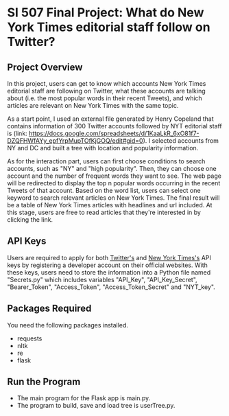 # SI 507 Final Project: What do New York Times editorial staff follow on Twitter? 

## Project Overview 

In this project, users can get to know which accounts New York Times editorial staff are following on Twitter, what these accounts are talking about (i.e. the most popular words in their recent Tweets), and which articles are relevant on New York Times with the same topic. 

As a start point, I used an external file generated by Henry Copeland that contains information of 300 Twitter accounts followed by NYT editorial staff is (link: https://docs.google.com/spreadsheets/d/1KaaLkR_6xO81f7-DZQFHWfAYy_epfYrpMupTOfKjGOQ/edit#gid=0). I selected accounts from NY and DC and built a tree with location and popularity information. 

As for the interaction part, users can first choose conditions to search accounts, such as "NY" and "high popularity". Then, they can choose one account and the number of frequent words they want to see. The web page will be redirected to display the top n popular words occurring in the recent Tweets of that account. Based on the word list, users can select one keyword to search relevant articles on New York Times. The final result will be a table of New York Times articles with headlines and url included. At this stage, users are free to read articles that they're interested in by clicking the link. 

## API Keys 
Users are required to apply for both [Twitter's](https://developer.twitter.com/en) and [New York Times's](https://developer.nytimes.com/) API keys by registering a developer account on their official websites. With these keys, users need to store the information into a Python file named "Secrets.py" which includes variables "API_Key", "API_Key_Secret", "Bearer_Token", "Access_Token", "Access_Token_Secret" and "NYT_key". 

## Packages Required 
You need the following packages installed. 
- requests
- nltk 
- re
- flask

## Run the Program 
- The main program for the Flask app is main.py. 
- The program to build, save and load tree is userTree.py. 
